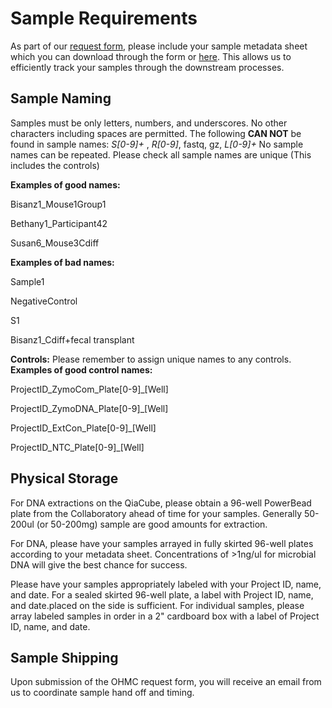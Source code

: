 # Sample Requirements
As part of our [request form](https://docs.google.com/forms/d/1_bf0vcHt3guk7WsG8oIauOn-sQyKhWgnjc6DdQ59mZg/edit?ts=668fe9ee), please include your sample metadata sheet which you can download through the form or [here](https://github.com/BisanzLab/OHMC_Colaboratory/blob/main/Templates/Metadata.xlsx). 
This allows us to efficiently track your samples through the downstream processes.

## Sample Naming
Samples must be only letters, numbers, and underscores. No other characters including spaces are permitted.
The following **CAN NOT** be found in sample names: _S[0-9]+_ , _R[0-9]_, fastq, gz, _L[0-9]+_
No sample names can be repeated. Please check all sample names are unique (This includes the controls)

**Examples of good names:**

Bisanz1_Mouse1Group1

Bethany1_Participant42

Susan6_Mouse3Cdiff

**Examples of bad names:**

Sample1

NegativeControl

S1

Bisanz1_Cdiff+fecal transplant


**Controls:**
Please remember to assign unique names to any controls.
**Examples of good control names:**

ProjectID_ZymoCom_Plate[0-9]_[Well]

ProjectID_ZymoDNA_Plate[0-9]_[Well]

ProjectID_ExtCon_Plate[0-9]_[Well]

ProjectID_NTC_Plate[0-9]_[Well]


## Physical Storage
For DNA extractions on the QiaCube, please obtain a 96-well PowerBead plate from the Collaboratory ahead of time for your samples.
Generally 50-200ul (or 50-200mg) sample are good amounts for extraction.

For DNA, please have your samples arrayed in fully skirted 96-well plates according to your metadata sheet. Concentrations of >1ng/ul for microbial DNA will give the best chance for success.

Please have your samples appropriately labeled with your Project ID, name, and date. 
For a sealed skirted 96-well plate, a label with Project ID, name, and date.placed on the side is sufficient. 
For individual samples, please array labeled samples in order in a 2" cardboard box with a label of Project ID, name, and date.

## Sample Shipping
Upon submission of the OHMC request form, you will receive an email from us to coordinate sample hand off and timing.

